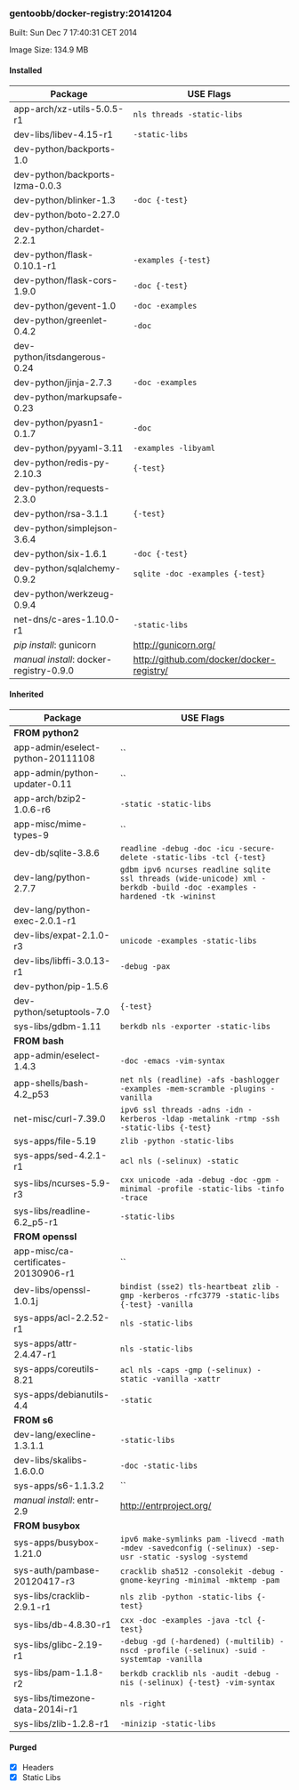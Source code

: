 ### gentoobb/docker-registry:20141204
Built: Sun Dec  7 17:40:31 CET 2014

Image Size: 134.9 MB
#### Installed
Package | USE Flags
--------|----------
app-arch/xz-utils-5.0.5-r1 | `nls threads -static-libs`
dev-libs/libev-4.15-r1 | `-static-libs`
dev-python/backports-1.0 | ` `
dev-python/backports-lzma-0.0.3 | ` `
dev-python/blinker-1.3 | `-doc {-test}`
dev-python/boto-2.27.0 | ` `
dev-python/chardet-2.2.1 | ` `
dev-python/flask-0.10.1-r1 | `-examples {-test}`
dev-python/flask-cors-1.9.0 | `-doc {-test}`
dev-python/gevent-1.0 | `-doc -examples`
dev-python/greenlet-0.4.2 | `-doc`
dev-python/itsdangerous-0.24 | ` `
dev-python/jinja-2.7.3 | `-doc -examples`
dev-python/markupsafe-0.23 | ` `
dev-python/pyasn1-0.1.7 | `-doc`
dev-python/pyyaml-3.11 | `-examples -libyaml`
dev-python/redis-py-2.10.3 | `{-test}`
dev-python/requests-2.3.0 | ` `
dev-python/rsa-3.1.1 | `{-test}`
dev-python/simplejson-3.6.4 | ` `
dev-python/six-1.6.1 | `-doc {-test}`
dev-python/sqlalchemy-0.9.2 | `sqlite -doc -examples {-test}`
dev-python/werkzeug-0.9.4 | ` `
net-dns/c-ares-1.10.0-r1 | `-static-libs`
*pip install*: gunicorn | http://gunicorn.org/
*manual install*: docker-registry-0.9.0 | http://github.com/docker/docker-registry/
#### Inherited
Package | USE Flags
--------|----------
**FROM python2** |
app-admin/eselect-python-20111108 | ``
app-admin/python-updater-0.11 | ``
app-arch/bzip2-1.0.6-r6 | `-static -static-libs`
app-misc/mime-types-9 | ``
dev-db/sqlite-3.8.6 | `readline -debug -doc -icu -secure-delete -static-libs -tcl {-test}`
dev-lang/python-2.7.7 | `gdbm ipv6 ncurses readline sqlite ssl threads (wide-unicode) xml -berkdb -build -doc -examples -hardened -tk -wininst`
dev-lang/python-exec-2.0.1-r1 | ` `
dev-libs/expat-2.1.0-r3 | `unicode -examples -static-libs`
dev-libs/libffi-3.0.13-r1 | `-debug -pax`
dev-python/pip-1.5.6 | ` `
dev-python/setuptools-7.0 | `{-test}`
sys-libs/gdbm-1.11 | `berkdb nls -exporter -static-libs`
**FROM bash** |
app-admin/eselect-1.4.3 | `-doc -emacs -vim-syntax`
app-shells/bash-4.2_p53 | `net nls (readline) -afs -bashlogger -examples -mem-scramble -plugins -vanilla`
net-misc/curl-7.39.0 | `ipv6 ssl threads -adns -idn -kerberos -ldap -metalink -rtmp -ssh -static-libs {-test}`
sys-apps/file-5.19 | `zlib -python -static-libs`
sys-apps/sed-4.2.1-r1 | `acl nls (-selinux) -static`
sys-libs/ncurses-5.9-r3 | `cxx unicode -ada -debug -doc -gpm -minimal -profile -static-libs -tinfo -trace`
sys-libs/readline-6.2_p5-r1 | `-static-libs`
**FROM openssl** |
app-misc/ca-certificates-20130906-r1 | ``
dev-libs/openssl-1.0.1j | `bindist (sse2) tls-heartbeat zlib -gmp -kerberos -rfc3779 -static-libs {-test} -vanilla`
sys-apps/acl-2.2.52-r1 | `nls -static-libs`
sys-apps/attr-2.4.47-r1 | `nls -static-libs`
sys-apps/coreutils-8.21 | `acl nls -caps -gmp (-selinux) -static -vanilla -xattr`
sys-apps/debianutils-4.4 | `-static`
**FROM s6** |
dev-lang/execline-1.3.1.1 | `-static-libs`
dev-libs/skalibs-1.6.0.0 | `-doc -static-libs`
sys-apps/s6-1.1.3.2 | ``
*manual install*: entr-2.9 | http://entrproject.org/
**FROM busybox** |
sys-apps/busybox-1.21.0 | `ipv6 make-symlinks pam -livecd -math -mdev -savedconfig (-selinux) -sep-usr -static -syslog -systemd`
sys-auth/pambase-20120417-r3 | `cracklib sha512 -consolekit -debug -gnome-keyring -minimal -mktemp -pam`
sys-libs/cracklib-2.9.1-r1 | `nls zlib -python -static-libs {-test}`
sys-libs/db-4.8.30-r1 | `cxx -doc -examples -java -tcl {-test}`
sys-libs/glibc-2.19-r1 | `-debug -gd (-hardened) (-multilib) -nscd -profile (-selinux) -suid -systemtap -vanilla`
sys-libs/pam-1.1.8-r2 | `berkdb cracklib nls -audit -debug -nis (-selinux) {-test} -vim-syntax`
sys-libs/timezone-data-2014i-r1 | `nls -right`
sys-libs/zlib-1.2.8-r1 | `-minizip -static-libs`
#### Purged
- [x] Headers
- [x] Static Libs
